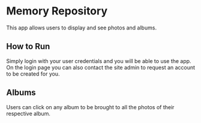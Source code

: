 # Memory Repository

This app allows users to display and see photos and albums.

## How to Run

Simply login with your user credentials and you will be able to use the app. On the login page you can also contact the site admin to request an account to be created for you.

## Albums

Users can click on any album to be brought to all the photos of their respective album.
